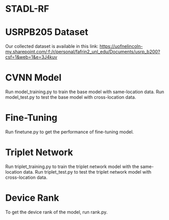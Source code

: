 # STADL-RF
# USRPB205 Dataset
Our collected dataset is available in this link:
https://uofnelincoln-my.sharepoint.com/:f:/r/personal/fafrin2_unl_edu/Documents/usrp_b200?csf=1&web=1&e=3J4kuv
# CVNN Model
Run model_training.py to train the base model with same-location data.
Run model_test.py to test the base model with cross-location data.
# Fine-Tuning
Run finetune.py to get the performance of fine-tuning model.
# Triplet Network
Run triplet_training.py to train the triplet network model with the same-location data.
Run triplet_test.py to test the triplet network model with cross-location data.
# Device Rank
To get the device rank of the model, run rank.py. 

